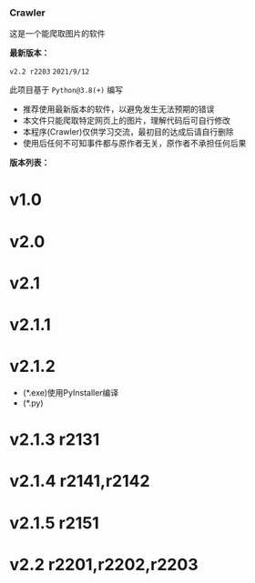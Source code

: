 ### Crawler

这是一个能爬取图片的软件

 **最新版本：** 
 
`v2.2 r2203`
`2021/9/12`

此项目基于 `Python@3.8(+)` 编写

* 推荐使用最新版本的软件，以避免发生无法预期的错误
* 本文件只能爬取特定网页上的图片，理解代码后可自行修改
* 本程序(Crawler)仅供学习交流，最初目的达成后请自行删除
* 使用后任何不可知事件都与原作者无关，原作者不承担任何后果

**版本列表：**

# v1.0

# v2.0

# v2.1

# v2.1.1

# v2.1.2
* (*.exe)使用PyInstaller编译
* (*.py)

# v2.1.3 r2131

# v2.1.4 r2141,r2142

# v2.1.5 r2151

# v2.2 r2201,r2202,r2203


